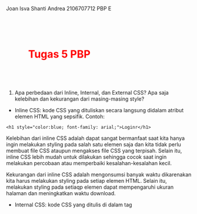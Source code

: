 Joan Isva Shanti Andrea
2106707712
PBP E
# Tugas 5 PBP
1. Apa perbedaan dari Inline, Internal, dan External CSS? Apa saja kelebihan dan kekurangan dari masing-masing style?
- Inline CSS: kode CSS yang dituliskan secara langsung didalam atribut elemen HTML yang sepsifik.
Contoh:
```
<h1 style="color:blue; font-family: arial;">Loginr</h1>
```
Kelebihan dari inline CSS adalah dapat sangat bermanfaat saat kita hanya ingin melakukan styling pada salah satu elemen saja dan kita tidak perlu membuat file CSS ataupun mengakses file CSS yang terpisah. Selain itu, inline CSS lebih mudah untuk dilakukan sehingga cocok saat ingin melakukan percobaan atau memperbaiki kesalahan-kesalahan kecil.

Kekurangan dari inline CSS adalah mengonsumsi banyak waktu dikarenakan kita harus melakukan styling pada setiap elemen HTML. Selain itu, melakukan styling pada setiaqp elemen dapat mempengaruhi ukuran halaman dan meningkatkan waktu download. 

- Internal CSS: kode CSS yang ditulis di dalam tag <style> dan kode HTML dituliskan di bagian atas (header) / <head> file HTML. Internal CSS dapat digunakan untuk membuat tampilan pada satu halaman website dan tidak digunakan pada halaman website yang lain.
Contoh:
```
<!DOCTYPE html>
<html>
<head>
<style>
body {
    background-color: blue;
}
h1 {
    color: red;
    padding: 60px;
} 
</style>
</head>
<body>

<h1>Contoh Internal CSS</h1>
<p>Paragraf baru</p>

</body>
</html>    
```
Kelebihan dari internal CSS adalah kita tidak memerlukan file yang banyak dan juga kita dapat menggunakan class dan id selector di dalam file tersebut.
    
Kekurangan dari internal CSS adalah tidak efisien saat kita ingin menggunakan CSS yang sama dalam beberapa file.

- External CSS: kode CSS yang ditulis terpisah dengan kode HTML Eksternal CSS ditulis di sebuah file khusus yang berekstensi .css. 
Contoh file .css:
```
.xleftcol {
   float: left;
   width: 33%;
   background:#809900;
}
.xmiddlecol {
   float: left;
   width: 34%;
   background:#eff2df;
}
```
Kode tersebut kemudian di letakan di bagian <head> file HTML. 
Kelebihan dari external CSS adalah proses pembuatan halaman yang lebih cepat dan efisien dikarenakan kita hanya perlu membuat satu file .css yang dapat digunakan berkali-kali. Selain itu, apabila kita ingin melakukan perubahan pada seluruh halaman website maka kita hanya perlu mengubah satu fil .css tersebut saja.

Kekurangan dari external CSS adalah apabila proses loading file .css tersebut lama maka website tidak akan ter-render dengan benar. 

2. Jelaskan tag HTML5 yang kamu ketahui
<a> : tag yang digunakan saat ingin membuat elemen hyperlink. 
<b> : tag yang digunakana saat ingin membuat elemen text dengan style bold.
<br>

# Tugas 4 PBP
Link app: 
https://tugas2pbp-joan.herokuapp.com/todolist/

https://tugas2pbp-joan.herokuapp.com/todolist/login

https://tugas2pbp-joan.herokuapp.com/todolist/register

https://tugas2pbp-joan.herokuapp.com/todolist/logout

https://tugas2pbp-joan.herokuapp.com/todolist/create-task

User dummy:
1. Username: user1, Pass: pengguna1
2. Username: user2, Pass: pengguna2

1. Apa kegunaan {% csrf_token %} pada elemen <form>? Apa yang terjadi apabila tidak ada potongan kode tersebut pada elemen <form>?

Kegunaan dari {% csrf_token %} pada elemen <form> adalah untuk mencegah serangan CSRF atau (Cross-Site Request Forgery). {% csrf_token %} akan menghasilkan token di sisi server saat merender halaman dan memastikan untuk memeriksa ulang token ini untuk setiap permintaan yang masuk kembali. Jika permintaan yang masuk tidak berisi token, permintaan tersebut tidak akan dieksekusi karena berarti permintaan tersebut tidak berasal dari user yang sudah terverfikasi. 

Apabila kita tidak menggunakan potongan kode tersebut maka user yang tidak terverifikasi dapat menggunakan kredensial user (orang yang mengunjungi situs jahatnya) untuk melakukan beberapa tindakan di situs web lainnya yang memercayai browser atau identitas user yang sudah terverifikasi. Penyerang menggunakan status terverifikasi user untuk keuntungan mereka dengan mengubah permintaan user tersebut.

2. Apakah kita dapat membuat elemen <form> secara manual (tanpa menggunakan generator seperti {{ form.as_table }}) Jelaskan secara gambaran besar bagaimana cara membuat <form> secara manual?
Ya, bisa. Tujuan dari generator form.as_table adalah untuk mempermudah proses pembuatan tampilan agar form dirender dalam bentuk sebuah tabel. Berikut cara untuk melakukan rendering secara manual.

```
<form action="..." method="<(POST/GET)">
    {% csrf_token %}
    <input type="..." name="..." placeholder="..." class="..." atribut lainnya>
    ...
    ...
    <input type="..." name="..." placeholder="... class="..." atribut lainnya >
</form>

```

4. Jelaskan proses alur data dari submisi yang dilakukan oleh pengguna melalui HTML form, penyimpanan data pada database, hingga munculnya data yang telah disimpan pada template HTML.
1. Seorang pengguna akan memberikan request dengan Type Address (http://host/path)
2. Browser akan membuat HTTP Request ke Type Address yang diberikan oleh pengguna
3. Server akan menerima HTTP Request tersebut dan menentukan views.py mana yang akan menangani path tersebut
4. Views.py akan menghasilkan halaman HTML Form
5. Browser akan menampilkan layout HTML kepada pengguna
6. Layout HTML Form yang dikirimkan ke user akan diisikan oleh user dan browser akan menghasilkan HTTP Request, methods, argument ke URL tujuan berdasarkan halaman HTML Form
7. Server akan menerima HTTP Request tersebut dan menentukan views.py mana yang akan menangani path tersebut
8. Server akan menghasilkan halaman HTML 
9. Browser akan menuampilkan layout HTML tersebut kepada pengguna

5. Jelaskan bagaimana cara kamu mengimplementasikan checklist di atas.
Pertama, saya membuat aplikasi baru dengan perintah startapp.
```
python3 manage.py startapp todolist
    
```

Kemudian, saya memasukkan aplikasi todolist ke dalam INSTALLED_APPS di file settings.py dan memasukkan path todolist/ ke dalam urlspatterns pada file urls.py di folder project django.
```
INSTALLED_APPS = [
    'django.contrib.admin',
    'django.contrib.auth',
    'django.contrib.contenttypes',
    'django.contrib.sessions',
    'django.contrib.messages',
    'django.contrib.staticfiles',
    'example_app',
    'katalog',
    'mywatchlist',
    'todolist'
]
    
```
Kemudian, saya membuat models.py pada folder todolist yang berisikan models untuk Task dan form
```
from turtle import title
from django.db import models

# Create your models here.

class Task(models.Model):
    user = models.ForeignKey(
        models.User, 
        on_delete=models.CASCADE,
        null=True,
        blank=True,
    )
    task_date = models.DateField(auto_now_add = True)
    task_title = models.TextField()
    task_description = models.TextField()
```
Setelah selesai mendefinisikan models.py, saya melakukan migrasi dengan perintah makemigrations dan migrate. Kemudian, saya mendefinisikan semua fungsi yang diperlukan pada file views.py 
```
def show_todolist(request):
    data_task = Task.objects.filter(user = request.user)
    context = {
    'list_task': data_task,
    'user': request.POST.get('username')
    }

    return render(request, "todolist.html", context)

def register(request):
    form = UserCreationForm()

    if request.method == "POST":
        form = UserCreationForm(request.POST)
        if form.is_valid():
            form.save()
            messages.success(request, 'Akun telah berhasil dibuat!')
            return redirect('todolist:login')
    
    context = {'form':form}
    
    return render(request, 'register.html', context)

def login_user(request):
    if request.method == 'POST':
        username = request.POST.get('username')
        password = request.POST.get('password')
        user = authenticate(request, username=username, password=password)
        if user is not None:
            login(request, user) # melakukan login terlebih dahulu
            response = HttpResponseRedirect(reverse("todolist:show_todolist")) # membuat response
            response.set_cookie('last_login', str(datetime.datetime.now())) # membuat cookie last_login dan menambahkannya ke dalam response
            return response
        else:
            messages.info(request, 'Username atau Password salah!')
    context = {}
    return render(request, 'login.html', context)

def create_task(request):
    if request.method == 'POST':
        form = forms.create_task(request.POST)
        
        if form.is_valid():
            return redirect('todolist:todolist')
    else:
        messages.info(request, 'Input data task salah!')

    form = forms.create_task

    context = {
        'form' : form
    }
    return render(request, "create_task.html", context)

def logout_user(request):
    logout(request)
    response = HttpResponseRedirect(reverse('todolist:login'))
    response.delete_cookie('last_login')
    return response
```
Setelah itu, saya membuat beberapa file yang akan dijadikan template pada folder templates.py

File pertama adalah create_task.html. File ini digunakan sebagai template untuk tampilan halaman saat pengguna ingin membuat task baru. File kedua adalah login.html. File ini digunakan sebagai template untuk tampilan halaman saat pengguna ingin melakukan login. File ketiga adalah register.html. File ini digunakan sebagai template untuk tampilan halaman saat pengguna ingin melakukan registrasi akun. File terakhir adalah todolist.html. File tersebut akan digunakan sebagai template untuk tampilan halaman saat pengguna ingin melihat task-task yang mereka miliki. 

Tahap terakhir adalah untuk membuat urls.py untuk menambahkan path url ke urlpatterns sesuai dengan yang diperlukan.
```
urlpatterns = [
    path('', show_todolist, name='show_todolist'),
    path('register/', register, name='register'),
    path('login/', login_user, name='login'),
    path('create-task/', create_task, name='create_task'),
    path('logout/', logout_user, name='logout'),
]
```

